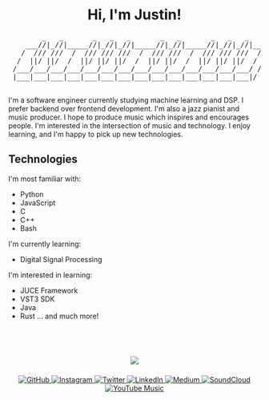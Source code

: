 <div align="center">
<h1>Hi, I'm Justin!</h1>

<pre>
        _   _       _   _   _       _   _       _   _   _     
    ___//|_//|_____//|_//|_//|_____//|_//|_____//|_//|_//|___ 
   /  /// ///  /  /// /// ///  /  /// ///  /  /// /// ///  / |
  /  ||/ ||/  /  ||/ ||/ ||/  /  ||/ ||/  /  ||/ ||/ ||/  / / 
 /___/___/___/___/___/___/___/___/___/___/___/___/___/___/ /  
 |___|___|___|___|___|___|___|___|___|___|___|___|___|___|/   
 
</pre>
</div>

I'm a software engineer currently studying machine learning and DSP. I prefer backend over frontend development. I'm also a jazz pianist and music producer. I hope to produce music which inspires and encourages people. I'm interested in the intersection of music and technology. I enjoy learning, and I'm happy to pick up new technologies.

## Technologies
I'm most familiar with:

* Python
* JavaScript
* C
* C++
* Bash

I'm currently learning:

* Digital Signal Processing

I'm interested in learning:

* JUCE Framework
* VST3 SDK
* Java
* Rust
... and much more!

<h2>&nbsp;</h2>

<div align="center">
        <a href="https://github.com/anuraghazra/github-readme-stats">
                <img src="https://github-readme-stats.vercel.app/api?username=keysmusician&theme=gotham&show_icons=true&hide_title=true">
        </a>
</div>

<h3></h3>

<div align="center">
        <a href="https://github.com/keysmusician">
                <img alt="GitHub" src="https://img.shields.io/badge/GitHub-100000?style=for-the-badge&logo=github&logoColor=white">
        </a>
        <a href="https://www.instagram.com/justinmasayda/">
                <img alt="Instagram" src="https://img.shields.io/badge/Instagram-E4405F?style=for-the-badge&logo=instagram&logoColor=white">
        </a>
        <a href="https://twitter.com/JustinMasayda">
                <img alt="Twitter" src="https://img.shields.io/badge/Twitter-1DA1F2?style=for-the-badge&logo=twitter&logoColor=white">
        </a>
        <a href="https://www.linkedin.com/in/justin-masayda">
                <img alt="LinkedIn" src="https://img.shields.io/badge/LinkedIn-0077B5?style=for-the-badge&logo=linkedin&logoColor=white">
        </a>
        <a href="https://medium.com/@justinmasayda">
                <img alt="Medium" src="https://img.shields.io/badge/Medium-12100E?style=for-the-badge&logo=medium&Color=black">
        </a>
        <a href="https://soundcloud.com/justinmasayda">
                <img alt="SoundCloud" src="https://img.shields.io/badge/SoundCloud-FF3300?style=for-the-badge&logo=soundcloud&logoColor=white">
        </a>
        <a href="https://music.youtube.com/channel/UCrQKYrjbeIciklLC4_e_fzA">
                <img alt="YouTube Music" src="https://img.shields.io/badge/YouTube_Music-FF0000?style=for-the-badge&logo=youtube-music&logoColor=white">
        </a>
</div>


<!--
Cool image, preferably animated (example: https://github.com/Raymo111/Raymo111 | https://github.com/arturssmirnovs | https://github.com/jayrajroshan | https://github.com/alwinw | https://github.com/DenverCoder1)

What technologies do you know? (see this: https://softwareengineering.stackexchange.com/questions/15004/at-which-point-do-you-know-a-technology-enough-to-list-it-on-a-resume)
(example: https://github.com/Theemiss/Theemiss/blob/main/README.md | https://github.com/MacroPower#macropower-tech)

What projects do you want to build? VSTs, Fauna call generator, ML music genre and/or timbre classifier

- 🔭 I’m currently working on ... [projects]
- 🌱 I’m currently learning ... [technologies]
- 👯 I’m looking to collaborate on ...
- 🤔 I’m looking for help with ...
- 💬 Ask me about ...
- 📫 How to reach me: ...
- ⚡ Fun fact: ...

Sponsor button

Other inspiration: https://github.com/DenverCoder1 | https://github.com/coderjojo/creative-profile-readme/blob/master/EXAMPLES/jatiinyadav.png | https://github.com/jjeanjacques10 | https://dev.to/envoy_/150-badges-for-github-pnk | https://github.com/andyruwruw/andyruwruw
-->
